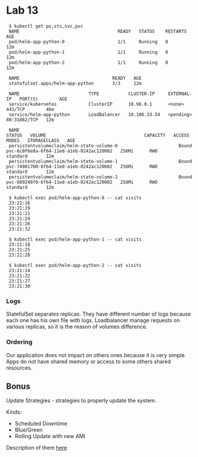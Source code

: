 # Lab 13

```
 $ kubectl get po,sts,svc,pvc
 NAME                                     READY   STATUS    RESTARTS       AGE
 pod/helm-app-python-0                    1/1     Running   0              12m
 pod/helm-app-python-1                    1/1     Running   0              12m
 pod/helm-app-python-2                    1/1     Running   0              12m

 NAME                                   READY   AGE
 statefulset.apps/helm-app-python       3/3     12m

 NAME                          TYPE           CLUSTER-IP     EXTERNAL-IP   PORT(S)        AGE
 service/kubernetes            ClusterIP      10.96.0.1      <none>        443/TCP        46m
 service/helm-app-python       LoadBalancer   10.106.33.54   <pending>     80:31862/TCP   12m

 NAME                                                            STATUS   VOLUME                                     CAPACITY   ACCESS MODES   STORAGECLASS   AGE
 persistentvolumeclaim/helm-state-volume-0                       Bound    pvc-6c0f6e8a-6f64-11ed-a1eb-0242ac120002   256Mi      RWO            standard       12m
 persistentvolumeclaim/helm-state-volume-1                       Bound    pvc-74981700-6f64-11ed-a1eb-0242ac120002   256Mi      RWO            standard       12m
 persistentvolumeclaim/helm-state-volume-2                       Bound    pvc-609240f0-6f64-11ed-a1eb-0242ac120002   256Mi      RWO            standard       12m
```

```
 $ kubectl exec pod/helm-app-python-0 -- cat visits
 23:21:16
 23:21:19
 23:21:21
 23:21:24
 23:21:26
 23:21:32
 
 $ kubectl exec pod/helm-app-python-1 -- cat visits
 23:21:18
 23:21:25
 23:21:28
 
 $ kubectl exec pod/helm-app-python-2 -- cat visits
 23:21:14
 23:21:22
 23:21:27
 23:21:30
```

### Logs
StatefulSet separates replicas. They have different number of logs because each one has his own file with logs. Loadbalancer manage requests on various replicas, so it is the reason of volumes difference.

### Ordering
Our application does not impact on others ones because it is very simple. Apps do not have shared memory or access to some others shared resources.

## Bonus
Update Strategies - strategies to properly update the system.

Kinds:
* Scheduled Downtime
* Blue/Green
* Rolling Update with new AMI

Description of them [here](https://docs.aws.amazon.com/managedservices/latest/appguide/update-strategies.html)